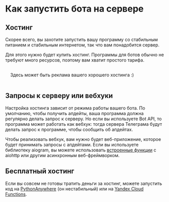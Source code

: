 # Как запустить бота на сервере

## Хостинг

Скорее всего, вы захотите запустить вашу программу со стабильным питанием и стабильным интернетом,
так что вам понадобится сервер.

Для этого нужно будет купить хостинг. Программы для ботов обычно не требуют много ресурсов, поэтому вам хватит
простого тарифа.

<div class="tip custom-block" style="padding: 16px">
Здесь может быть реклама вашего хорошего хостинга :)
</div>

## Запросы к серверу или вебхуки

Настройка хостинга зависит от режима работы вашего бота. По умолчанию, чтобы получить апдейты, ваша программа должна
регулярно делать запрос к серверу. Но если вы используете Bot API, то программа может работать как вебхук:
тогда сервера Телеграма будут делать запрос к программе, чтобы сообщить об апдейтах.

Чтобы реализовать вебхук, вам нужно будет веб-приложение, которое будет принимать запросы с апдейтами.
Если вы используете библиотеку aiogram, вы можете
использовать [встроенные функции](https://docs.aiogram.dev/en/latest/dispatcher/webhook.html) с aiohttp или другим 
асинхронным веб-фреймворком.

## Бесплатный хостинг

Если вы совсем не готовы тратить деньги за хостинг, можете запустить код
на [PythonAnywhere](https://www.pythonanywhere.com/) (он нестабильный) или
на [Yandex Cloud Functions](https://cloud.yandex.ru/docs/functions/tutorials/telegram-bot-serverless).

